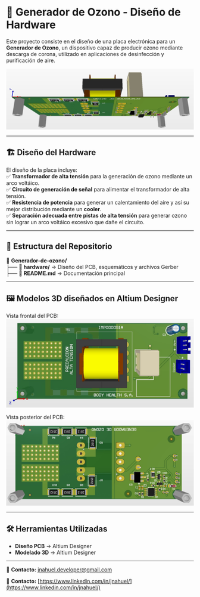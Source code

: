 # 🌿 Generador de Ozono - Diseño de Hardware  

Este proyecto consiste en el diseño de una placa electrónica para un **Generador de Ozono**, un dispositivo capaz de producir ozono mediante descarga de corona, utilizado en aplicaciones de desinfección y purificación de aire.  


![Vista 3D del PCB](https://github.com/jnahuel-developer/Generador-de-ozono/blob/main/Hardware/Generador%20de%20ozono/Images/Generador%20de%20ozono%20-%203D.jpg)  


---

## 🏗️ Diseño del Hardware  

El diseño de la placa incluye:  
✅ **Transformador de alta tensión** para la generación de ozono mediante un arco voltáico.  
✅ **Circuito de generación de señal** para alimentar el transformador de alta tensión.  
✅ **Resistencia de potencia** para generar un calentamiento del aire y así su mejor distribución mediante un **cooler**.  
✅ **Separación adecuada entre pistas de alta tensión** para generar ozono sin lograr un arco voltáico excesivo que dañe el circuito.  


---


## 📂 Estructura del Repositorio  

📂 **Generador-de-ozono/**  
├── 📁 **hardware/** → Diseño del PCB, esquemáticos y archivos Gerber  
├── 📜 **README.md** → Documentación principal  


---


## 🖼️ Modelos 3D diseñados en Altium Designer  


Vista frontal del PCB:  
![PCB real](https://github.com/jnahuel-developer/Generador-de-ozono/blob/main/Hardware/Generador%20de%20ozono/Images/Generador%20de%20ozono%20-%20Frente.jpg)  


Vista posterior del PCB:  
![PCB real](https://github.com/jnahuel-developer/Generador-de-ozono/blob/main/Hardware/Generador%20de%20ozono/Images/Generador%20de%20ozono%20-%20Dorso.jpg)  


---


## 🛠️ Herramientas Utilizadas  

- **Diseño PCB** → Altium Designer  
- **Modelado 3D** → Altium Designer  

---


📩 **Contacto:** [jnahuel.developer@gmail.com](jnahuel.developer@gmail.com)  

📩 **Contacto:** [https://www.linkedin.com/in/jnahuel/](https://www.linkedin.com/in/jnahuel/)  
